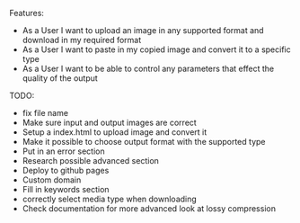 Features:
- As a User I want to upload an image in any supported format and download in my required format
- As a User I want to paste in my copied image and convert it to a specific type
- As a User I want to be able to control any parameters that effect the quality of the output

TODO:
- fix file name
- Make sure input and output images are correct
- Setup a index.html to upload image and convert it
- Make it possible to choose output format with the supported type
- Put in an error section
- Research possible advanced section
- Deploy to github pages
- Custom domain
- Fill in keywords section
- correctly select media type when downloading
- Check documentation for more advanced look at lossy compression
